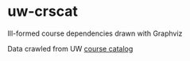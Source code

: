 uw-crscat
===========
Ill-formed course dependencies drawn with Graphviz

Data crawled from UW [course catalog](http://www.washington.edu/students/crscat)
